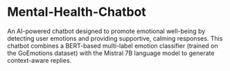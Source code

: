 # Mental-Health-Chatbot
An AI-powered chatbot designed to promote emotional well-being by detecting user emotions and providing supportive, calming responses. This chatbot combines a BERT-based multi-label emotion classifier (trained on the GoEmotions dataset) with the Mistral 7B language model to generate context-aware replies.
